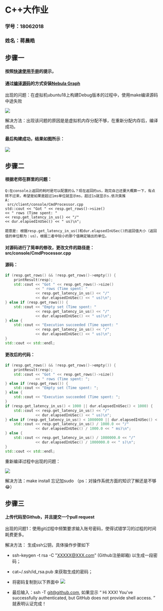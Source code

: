 # C++大作业

### 学号：18062018

### 姓名：蒋晨皓

## 步骤一

#### 按照[快速使用手册](https://github.com/vesoft-inc/nebula/blob/master/docs/manual-CN/1.overview/2.quick-start/1.get-started.md)的提示，
#### 通过[编译源码](https://github.com/vesoft-inc/nebula/blob/master/docs/manual-EN/3.build-develop-and-administration/1.build/1.build-source-code.md)的方式安装[Nebula Graph](https://github.com/vesoft-inc/nebula)

出现的问题：在虚拟机ubuntu18上构建Debug版本的过程中，使用make编译源码中途失败

![](https://user-images.githubusercontent.com/54877997/71333815-8a9af080-2576-11ea-9483-1ea4f70b469d.jpg)

解决方法：出现该问题的原因是是虚拟机内存分配不够，在重新分配内存后，编译成功。

#### 最后构建成功，结果如图所示：

![](https://user-images.githubusercontent.com/54877997/71334158-e6b24480-2577-11ea-9cec-adc6439df5b2.jpg)

## 步骤二

#### 根据老师在群里的问题：
```
Q:在console上返回的耗时是可以配置的么？现在返回的us，跑完自己还要大概算一下，有点转不过来，希望是如果是超过1ms单位就显示ms，超过1s就显示s.依次类推
A:
 src/client/console/CmdProcessor.cpp
std::cout << "Got " << resp.get_rows()->size()
<< " rows (Time spent: "
<< resp.get_latency_in_us() << "/"
<< dur.elapsedInUSec() << " us)\n";

题意是: 根据resp.get_latency_in_us()和dur.elapsedInUSec()的返回值大小（返回值的单位都为：us），根据二者中较小的那个值确定输出的单位。
```
#### 对源码进行了简单的修改，更改文件的路径是：src/console/CmdProcessor.cpp

#### 源码：
```C++
if (resp.get_rows() && !resp.get_rows()->empty()) {
    printResult(resp);
    std::cout << "Got " << resp.get_rows()->size()
              << " rows (Time spent: "
              << resp.get_latency_in_us() << "/"
              << dur.elapsedInUSec() << " us)\n";
} else if (resp.get_rows()) {
    std::cout << "Empty set (Time spent: "
              << resp.get_latency_in_us() << "/"
              << dur.elapsedInUSec() << " us)\n";
} else {
    std::cout << "Execution succeeded (Time spent: "
              << resp.get_latency_in_us() << "/"
              << dur.elapsedInUSec() << " us)\n";
}
std::cout << std::endl;
```

#### 更改后的代码：

```C++
if (resp.get_rows() && !resp.get_rows()->empty()) {
    printResult(resp);
    std::cout << "Got " << resp.get_rows()->size()
              << " rows (Time spent: ";
} else if (resp.get_rows()) {
    std::cout << "Empty set (Time spent: ";
} else {
    std::cout << "Execution succeeded (Time spent: ";
}
if (resp.get_latency_in_us() < 1000 || dur.elapsedInUSec() < 1000) {
    std::cout << resp.get_latency_in_us() << "/"
              << dur.elapsedInUSec() << " us)\n";
} else if (resp.get_latency_in_us() < 1000000 || dur.elapsedInUSec() < 1000000) {
    std::cout << resp.get_latency_in_us() / 1000.0 << "/"
              << dur.elapsedInUSec() / 1000.0 << " ms)\n";
} else {
    std::cout << resp.get_latency_in_us() / 1000000.0 << "/"
              << dur.elapsedInUSec() / 1000000.0 << " s)\n";
}
std::cout << std::endl;
```

重新编译过程中出现的问题：

![](https://user-images.githubusercontent.com/54877997/71347816-1b3cf500-25a6-11ea-93d2-099fc1a80637.jpg)

解决方法：make install 忘记加sudo （ps：对操作系统方面的知识了解还是不够😂）

## 步骤三

#### 上传代码至Github，并且提交一个pull request

出现的问题1：使用git过程中频繁要求输入账号密码，使得试错学习的过程的时间耗费更多。

解决方法： 生成ssh公钥，具体操作步骤如下

- ssh-keygen -t rsa -C "XXXXX@XXX.com" (Github注册邮箱) 以生成一段密码；

- cat~/.ssh/id_rsa.pub 来获取生成的密码；
         
- 将密码复制到以下界面中
![](https://user-images.githubusercontent.com/54877997/71336739-70b3da80-2583-11ea-9a12-bf9993f7323c.png)

- 最后输入：ssh -T git@github.com, 如果显示 “ Hi XXX! You've successfully authenticated, but GitHub does not provide shell access. ” 就表明认证完成！

